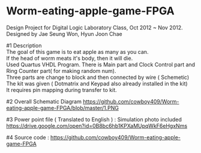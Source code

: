 # Worm-eating-apple-game-FPGA

Design Project for Digital Logic Laboratory Class, Oct 2012 ~ Nov 2012.  
Designed by Jae Seung Won, Hyun Joon Chae

#1 Description  
 The goal of this game is to eat apple as many as you can.  
 If the head of worm meats it's body, then it will die.  
 Used Quartus VHDL Program.
 There is Main part and Clock Control part and Ring Counter part( for making random num).  
 Three parts are change to block and then connected by wire ( Schemetic)  
 The kit was given ( Dotmatrix and Keypad also already installed in the kit)  
 It requires pin mapping during transfer to kit.  

#2 Overall Schematic Diagram
https://github.com/cowboy409/Worm-eating-apple-game-FPGA/blob/master/1.PNG

#3 Power point file ( Translated to English ) : Simulation photo included
https://drive.google.com/open?id=0B8bc6hb1KPXaMUpqWkF6eHgxNms

#4 Source code :
https://github.com/cowboy409/Worm-eating-apple-game-FPGA
